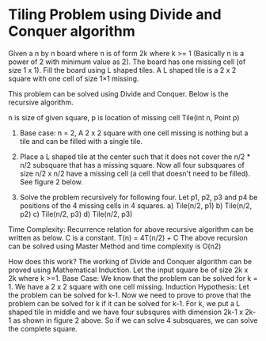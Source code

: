 # Tiling Problem using Divide and Conquer algorithm
Given a n by n board where n is of form 2k where k >= 1 (Basically n is a power of 2 with minimum value as 2). The board has one missing cell (of size 1 x 1). Fill the board using L shaped tiles. A L shaped tile is a 2 x 2 square with one cell of size 1×1 missing.

This problem can be solved using Divide and Conquer. Below is the recursive algorithm.

n is size of given square, p is location of missing cell
Tile(int n, Point p)

1) Base case: n = 2, A 2 x 2 square with one cell missing is nothing 
   but a tile and can be filled with a single tile.

2) Place a L shaped tile at the center such that it does not cover
   the n/2 * n/2 subsquare that has a missing square. Now all four 
   subsquares of size n/2 x n/2 have a missing cell (a cell that doesn't
   need to be filled).  See figure 2 below.

3) Solve the problem recursively for following four. Let p1, p2, p3 and
   p4 be positions of the 4 missing cells in 4 squares.
   a) Tile(n/2, p1)
   b) Tile(n/2, p2)
   c) Tile(n/2, p3)
   d) Tile(n/2, p3) 

Time Complexity:
Recurrence relation for above recursive algorithm can be written as below. C is a constant.
T(n) = 4T(n/2) + C
The above recursion can be solved using Master Method and time complexity is O(n2)

How does this work?
The working of Divide and Conquer algorithm can be proved using Mathematical Induction. Let the input square be of size 2k x 2k where k >=1.
Base Case: We know that the problem can be solved for k = 1. We have a 2 x 2 square with one cell missing.
Induction Hypothesis: Let the problem can be solved for k-1.
Now we need to prove to prove that the problem can be solved for k if it can be solved for k-1. For k, we put a L shaped tile in middle and we have four subsqures with dimension 2k-1 x 2k-1 as shown in figure 2 above. So if we can solve 4 subsquares, we can solve the complete square.

